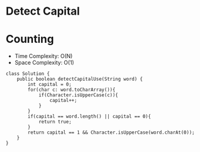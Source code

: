 # Detect Capital
# Counting
* Time Complexity: O(N)
* Space Complexity: O(1)
```
class Solution {
    public boolean detectCapitalUse(String word) {
        int capital = 0;
        for(char c: word.toCharArray()){
            if(Character.isUpperCase(c)){
                capital++;
            }
        }
        if(capital == word.length() || capital == 0){
            return true;
        }
        return capital == 1 && Character.isUpperCase(word.charAt(0));
    }
}
```